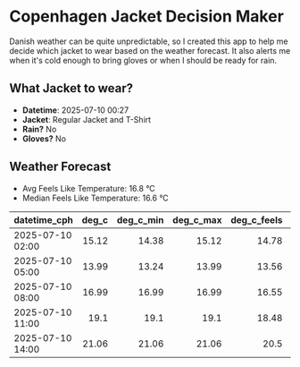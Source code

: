
# Copenhagen Jacket Decision Maker

Danish weather can be quite unpredictable, so I created this app to help me decide which jacket to wear based on the weather forecast. 
It also alerts me when it's cold enough to bring gloves or when I should be ready for rain.

## What Jacket to wear?

- **Datetime**: 2025-07-10 00:27
- **Jacket**: Regular Jacket and T-Shirt
- **Rain?** No
- **Gloves?** No

## Weather Forecast
- Avg Feels Like Temperature: 16.8 °C
- Median Feels Like Temperature: 16.6 °C

| datetime_cph     |   deg_c |   deg_c_min |   deg_c_max |   deg_c_feels | weather   | wind   | rain   |
|:-----------------|--------:|------------:|------------:|--------------:|:----------|:-------|:-------|
| 2025-07-10 02:00 |   15.12 |       14.38 |       15.12 |         14.78 | Clouds    | Low    | None   |
| 2025-07-10 05:00 |   13.99 |       13.24 |       13.99 |         13.56 | Clouds    | Low    | None   |
| 2025-07-10 08:00 |   16.99 |       16.99 |       16.99 |         16.55 | Clouds    | Low    | None   |
| 2025-07-10 11:00 |   19.1  |       19.1  |       19.1  |         18.48 | Clear     | Low    | None   |
| 2025-07-10 14:00 |   21.06 |       21.06 |       21.06 |         20.5  | Clear     | Low    | None   |
        
